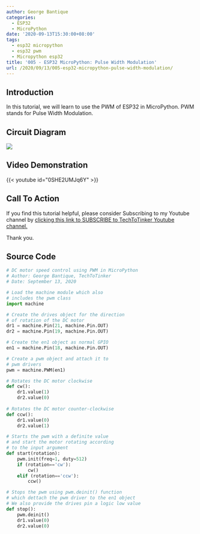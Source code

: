 ```yaml
---
author: George Bantique
categories:
  - ESP32
  - MicroPython
date: '2020-09-13T15:30:00+08:00'
tags:
  - esp32 micropython
  - esp32 pwm
  - Micropython esp32
title: '005 - ESP32 MicroPython: Pulse Width Modulation'
url: /2020/09/13/005-esp32-micropython-pulse-width-modulation/
---
```


## **Introduction**

In this tutorial, we will learn to use the PWM of ESP32 in MicroPython. PWM stands for Pulse Width Modulation.

## **Circuit Diagram**

![](/images/pwm_dcmotor.png)

## **Video Demonstration**

{{< youtube id="0SHE2UMJq6Y" >}}

## **Call To Action**

If you find this tutorial helpful, please consider Subscribing to my Youtube channel by [clicking this link to SUBSCRIBE to TechToTinker Youtube channel.](https://www.youtube.com/c/TechToTinker?sub_confirmation=1)

Thank you.

## **Source Code**

```py { lineNos="true" wrap="true" }
# DC motor speed control using PWM in MicroPython
# Author: George Bantique, TechToTinker
# Date: September 13, 2020

# Load the machine module which also
# includes the pwm class
import machine

# Create the drives object for the direction
# of rotation of the DC motor
dr1 = machine.Pin(21, machine.Pin.OUT)
dr2 = machine.Pin(19, machine.Pin.OUT)

# Create the en1 object as normal GPIO
en1 = machine.Pin(18, machine.Pin.OUT)

# Create a pwm object and attach it to
# pwm drivers
pwm = machine.PWM(en1)

# Rotates the DC motor clockwise
def cw():
    dr1.value(1)
    dr2.value(0)
    
# Rotates the DC motor counter-clockwise    
def ccw():
    dr1.value(0)
    dr2.value(1)

# Starts the pwm with a definite value
# and start the motor rotating according 
# to the input argument
def start(rotation):
    pwm.init(freq=1, duty=512)
    if (rotation=='cw'):
        cw()
    elif (rotation=='ccw'):
        ccw()

# Stops the pwm using pwm.deinit() function
# which dettach the pwm driver to the en1 object
# We also provide the drives pin a logic low value
def stop():
    pwm.deinit()
    dr1.value(0)
    dr2.value(0)
    
```
